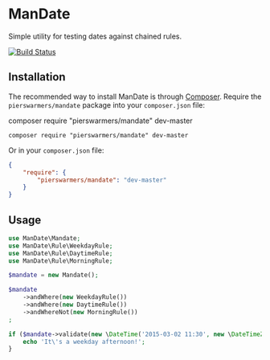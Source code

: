 # ManDate

Simple utility for testing dates against chained rules.

[![Build Status](https://api.travis-ci.org/pierswarmers/ManDate.svg)](https://travis-ci.org/pierswarmers/ManDate)

## Installation

The recommended way to install ManDate is through
[Composer](http://getcomposer.org/). Require the `pierswarmers/mandate` package
into your `composer.json` file:

composer require "pierswarmers/mandate" dev-master

```shell
composer require "pierswarmers/mandate" dev-master
```

Or in your `composer.json` file:

```json
{
    "require": {
        "pierswarmers/mandate": "dev-master"
    }
}
```

## Usage

```php
use ManDate\Mandate;
use ManDate\Rule\WeekdayRule;
use ManDate\Rule\DaytimeRule;
use ManDate\Rule\MorningRule;

$mandate = new Mandate();

$mandate
    ->andWhere(new WeekdayRule())
    ->andWhere(new DaytimeRule())
    ->andWhereNot(new MorningRule())
;

if ($mandate->validate(new \DateTime('2015-03-02 11:30', new \DateTimeZone('Australia/Sydney')))) {
    echo 'It\'s a weekday afternoon!';
}
```